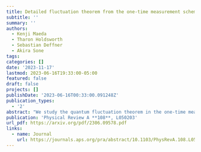 ```yaml
---
title: Detailed fluctuation theorem from the one-time measurement scheme
subtitle: ''
summary: ''
authors:
  - Kenji Maeda
  - Tharon Holdsworth
  - Sebastian Deffner
  - Akira Sone
tags:
categories: []
date: '2023-11-17'
lastmod: 2023-06-16T19:33:00-05:00
featured: false
draft: false
projects: []
publishDate: '2023-06-16T00:33:00.091248Z'
publication_types:
  - '2'
abstract: "We study the quantum fluctuation theorem in the one-time measurement (OTM) scheme, where the work distribution of the backward process has been lacking and which is considered to be more informative than the two-time measurement (TTM) scheme. We find that the OTM scheme is the quantum nondemolition TTM scheme, in which the final state is a pointer state of the second measurement whose Hamiltonian is conditioned on the first measurement outcome. Then, by clarifying the backward work distribution in the OTM scheme, we derive the detailed fluctuation theorem in the OTM scheme for the characteristic functions of the forward and backward work distributions, which captures the detailed information about the irreversibility and can be applied to quantum thermometry. We also verified our conceptual findings with the IBM quantum computer. Our result clarifies that the laws of thermodynamics at the nanoscale are dependent on the choice of the measurement and may provide experimentalists with a concrete strategy to explore laws of thermodynamics at the nanoscale by protecting quantum coherence and correlations."
publication: 'Physical Review A **108**, L050203'
url_pdf: https://arxiv.org/pdf/2306.09578.pdf
links:
  - name: Journal
    url: https://journals.aps.org/pra/abstract/10.1103/PhysRevA.108.L050203
---
```

